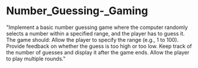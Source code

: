 # Number_Guessing-_Gaming
"Implement a basic number guessing game where the computer randomly selects a number within a specified range, and the player has to guess it. The game should:
Allow the player to specify the range (e.g., 1 to 100).
Provide feedback on whether the guess is too high or too low.
Keep track of the number of guesses and display it after the game ends.
Allow the player to play multiple rounds."
